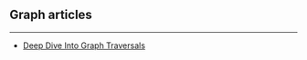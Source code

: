 ## Graph articles

---

- [Deep Dive Into Graph Traversals](https://medium.freecodecamp.org/deep-dive-into-graph-traversals-227a90c6a261)
